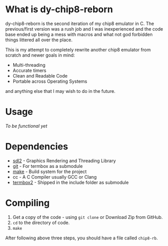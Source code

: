 # What is dy-chip8-reborn

dy-chip8-reborn is the second iteration of my chip8 emulator in C. The previous/first version was a rush job and I was inexperienced and the
code base ended up being a mess with macros and what not god forbidden things littered all over the place.

This is my attempt to completely rewrite another chip8 emulator from scratch and newer goals in mind:

- Multi-threading
- Accurate timers
- Clean and Readable Code
- Portable across Operating Systems

and anything else that I may wish to do in the future.

# Usage

*To be functional yet*

# Dependencies

- [sdl2](https://libsdl.org/) - Graphics Rendering and Threading Library
- [git](https://git-scm.com) - For termbox as a submodule
- [make](https://www.gnu.org/software/make/) - Build system for the project
- cc - A C Compiler usually GCC or Clang
- [termbox2](https://github.com/termbox/termbox2) - Shipped in the include folder as submodule

# Compiling

1. Get a copy of the code - using `git clone` or Download Zip from GitHub.
2. `cd` to the directory of code.
3. `make`

After following above three steps, you should have a file called `chip8-rb`.